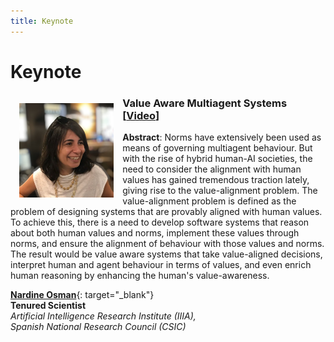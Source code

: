 ```yaml
---
title: Keynote
---
```


# Keynote

<img width="30%" style="margin: 1em; float: left" src="assets/img/nardine_photo.png" />

### Value Aware Multiagent Systems [<a href="https://www.youtube.com/watch?v=3F2FOpBfXDE&ab_channel=COINEWorkshop" target="_blank">Video</a>]

**Abstract**: Norms have extensively been used as means of governing multiagent behaviour. But with the rise of hybrid human-AI societies, the need to consider the alignment with human values has gained tremendous traction lately, giving rise to the value-alignment problem. The value-alignment problem is defined as the problem of designing systems that are provably aligned with human values. To achieve this, there is a need to develop software systems that reason about both human values and norms, implement these values through norms, and ensure the alignment of behaviour with those values and norms. The result would be value aware systems that take value-aligned decisions, interpret human and agent behaviour in terms of values, and even enrich human reasoning by enhancing the human's value-awareness.

[**Nardine Osman**](https://nardine.notion.site/Nardine-Z-Osman-c3442d2e92f5410a8ae415914d263dd0){: target="_blank"}<br/>
**Tenured Scientist**<br/>
_Artificial Intelligence Research Institute (IIIA),_<br/>
_Spanish National Research Council (CSIC)_
